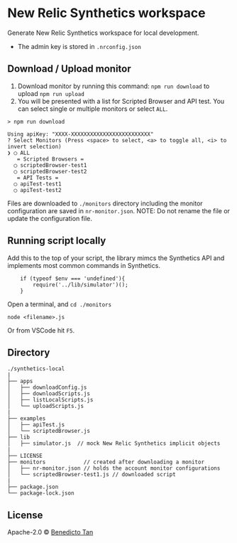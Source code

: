 # New Relic Synthetics workspace
Generate New Relic Synthetics workspace for local development.

* The admin key is stored in `.nrconfig.json`


## Download / Upload monitor
1. Download monitor by running this command: `npm run download` to upload `npm run upload`
2. You will be presented with a list for Scripted Browser and API test.
   You can select single or multiple monitors or select `ALL`.

```
> npm run download

Using apiKey: "XXXX-XXXXXXXXXXXXXXXXXXXXXXXXX"
? Select Monitors (Press <space> to select, <a> to toggle all, <i> to invert selection)
❯ ◯ ALL
   = Scripted Browsers = 
  ◯ scriptedBrowser-test1
  ◯ scriptedBrowser-test2
   = API Tests = 
  ◯ apiTest-test1
  ◯ apiTest-test2

``` 
Files are downloaded to `./monitors` directory including the monitor configuration are saved in `nr-monitor.json`. 
NOTE: Do not rename the file or update the configuration file.


## Running  script locally

Add this to the top of your script, the library mimcs the Synthetics API and implements most common commands in Synthetics.

```
    if (typeof $env === 'undefined'){
        require('../lib/simulator')();
    }

```
Open a terminal, and `cd ./monitors` 
```
node <filename>.js
```


Or from VSCode hit `F5`.

## Directory
```
./synthetics-local
|
├── apps
│   ├── downloadConfig.js
│   ├── downloadScripts.js
│   ├── listLocalScripts.js
│   └── uploadScripts.js
|
├── examples
│   ├── apiTest.js
│   └── scriptedBrowser.js
├── lib
│   ├── simulator.js  // mock New Relic Synthetics implicit objects
|
├── LICENSE
├── monitors            // created after downloading a monitor
│   ├── nr-monitor.json // holds the account monitor configurations
│   └── scriptedBrowser-test1.js // downloaded script
|
├── package.json
└── package-lock.json

```



## License

Apache-2.0 © [Benedicto Tan](https://github.com/tanben)


[npm-image]: https://badge.fury.io/js/generator-nrsynthetics-workspace.svg
[npm-url]: https://npmjs.org/package/generator-nrsynthetics-workspace
[travis-image]: https://travis-ci.com/@tanben/generator-nrsynthetics-workspace.svg?branch=master
[travis-url]: https://travis-ci.com/@tanben/generator-nrsynthetics-workspace
[daviddm-image]: https://david-dm.org/@tanben/generator-nrsynthetics-workspace.svg?theme=shields.io
[daviddm-url]: https://david-dm.org/@tanben/generator-nrsynthetics-workspace
